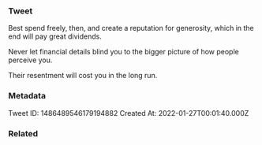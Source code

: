 ### Tweet
Best spend freely, then, and create a reputation for generosity, which in the end will pay great dividends.

Never let financial details blind you to the bigger picture of how people perceive you.

Their resentment will cost you in the long run.

### Metadata
Tweet ID: 1486489546179194882
Created At: 2022-01-27T00:01:40.000Z

### Related

